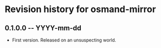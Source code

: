 # Revision history for osmand-mirror

## 0.1.0.0 -- YYYY-mm-dd

* First version. Released on an unsuspecting world.
